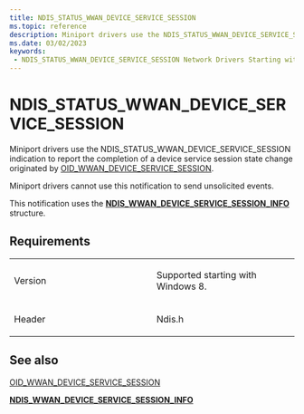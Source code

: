 ```yaml
---
title: NDIS_STATUS_WWAN_DEVICE_SERVICE_SESSION
ms.topic: reference
description: Miniport drivers use the NDIS_STATUS_WWAN_DEVICE_SERVICE_SESSION indication to report the completion of a device service session state change originated by OID_WWAN_DEVICE_SERVICE_SESSION.NDIS_WWAN_DEVICE_SERVICE_SESSION_INFO structure.
ms.date: 03/02/2023
keywords:
 - NDIS_STATUS_WWAN_DEVICE_SERVICE_SESSION Network Drivers Starting with Windows Vista
---
```


# NDIS\_STATUS\_WWAN\_DEVICE\_SERVICE\_SESSION


Miniport drivers use the NDIS\_STATUS\_WWAN\_DEVICE\_SERVICE\_SESSION indication to report the completion of a device service session state change originated by [OID\_WWAN\_DEVICE\_SERVICE\_SESSION](./oid-wwan-device-service-session.md).

Miniport drivers cannot use this notification to send unsolicited events.

This notification uses the [**NDIS\_WWAN\_DEVICE\_SERVICE\_SESSION\_INFO**](/windows-hardware/drivers/ddi/ndiswwan/ns-ndiswwan-_ndis_wwan_device_service_session_info) structure.

## Requirements

<table>
<colgroup>
<col width="50%" />
<col width="50%" />
</colgroup>
<tbody>
<tr class="odd">
<td><p>Version</p></td>
<td><p>Supported starting with Windows 8.</p></td>
</tr>
<tr class="even">
<td><p>Header</p></td>
<td>Ndis.h</td>
</tr>
</tbody>
</table>

## See also


[OID\_WWAN\_DEVICE\_SERVICE\_SESSION](./oid-wwan-device-service-session.md)

[**NDIS\_WWAN\_DEVICE\_SERVICE\_SESSION\_INFO**](/windows-hardware/drivers/ddi/ndiswwan/ns-ndiswwan-_ndis_wwan_device_service_session_info)

 

